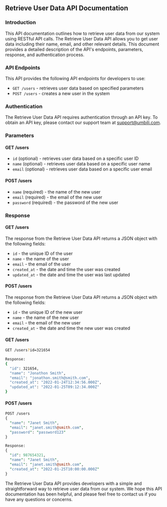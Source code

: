## Retrieve User Data API Documentation
### Introduction
This API documentation outlines how to retrieve user data from our system using RESTful API calls. The Retrieve User Data API allows you to get user data including their name, email, and other relevant details. This document provides a detailed description of the API's endpoints, parameters, response, and authentication process.

### API Endpoints
This API provides the following API endpoints for developers to use:

* `GET /users` - retrieves user data based on specified parameters
* `POST /users` - creates a new user in the system

### Authentication
The Retrieve User Data API requires authentication through an API key. To obtain an API key, please contact our support team at support@umbili.com.

### Parameters
#### GET /users
* `id` (optional) - retrieves user data based on a specific user ID
* `name` (optional) - retrieves user data based on a specific user name
* `email` (optional) - retrieves user data based on a specific user email

#### POST /users
* `name` (required) - the name of the new user
* `email` (required) - the email of the new user
* `password` (required) - the password of the new user

### Response
#### GET /users
The response from the Retrieve User Data API returns a JSON object with the following fields:

* `id` - the unique ID of the user
* `name` - the name of the user
* `email` - the email of the user
* `created_at` - the date and time the user was created
* `updated_at` - the date and time the user was last updated

#### POST /users
The response from the Retrieve User Data API returns a JSON object with the following fields:

* `id` - the unique ID of the new user
* `name` - the name of the new user
* `email` - the email of the new user
* `created_at` - the date and time the new user was created

#### GET /users

```bash
GET /users?id=321654

Response:
{
  "id": 321654,
  "name": "Jonathon Smith",
  "email": "jonathon.smith@smith.com",
  "created_at": "2022-01-24T12:34:56.000Z",
  "updated_at": "2022-01-25T09:12:34.000Z"
}
```
#### POST /users

```perl
POST /users
{
  "name": "Janet Smith",
  "email": "janet.smith@smith.com",
  "password": "password123"
}

Response:
{
  "id": 987654321,
  "name": "Janet Smith",
  "email": "janet.smith@smith.com",
  "created_at": "2022-01-25T10:00:00.000Z"
}
```
The Retrieve User Data API provides developers with a simple and straightforward way to retrieve user data from our system. We hope this API documentation has been helpful, and please feel free to contact us if you have any questions or concerns.

